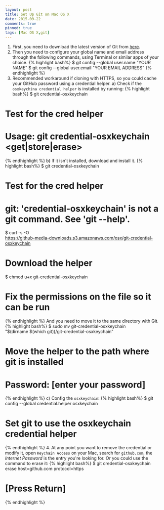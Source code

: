 ```yaml
---
layout: post
title: Set Up Git on Mac OS X
date: 2015-09-22
comments: true
pinned: true
tags: [Mac OS X,git]
---
```


1. First, you need to download the latest version of Git from [here](http://git-scm.com/downloads).
2. Then you need to configure your global name and email address through the following commands, using Terminal or similar apps of your choice.
{% highlight bash%} 
$ git config --global user.name "YOUR NAME"
$ git config --global user.email "YOUR EMAIL ADDRESS"
{% endhighlight %}
3. Recommended workaround if cloning with HTTPS, so you could cache your GitHub password using a credential helper. 
a) Check if the ```osxkeychina credential helper``` is installed by running:
{% highlight bash%} 
$ git credential-osxkeychain
# Test for the cred helper
# Usage: git credential-osxkeychain <get|store|erase>
{% endhighlight %}
b) If it isn't installed, download and install it. 
{% highlight bash%} 
$ git credential-osxkeychain
# Test for the cred helper
# git: 'credential-osxkeychain' is not a git command. See 'git --help'.
$ curl -s -O \
https://github-media-downloads.s3.amazonaws.com/osx/git-credential-osxkeychain
# Download the helper
$ chmod u+x git-credential-osxkeychain
# Fix the permissions on the file so it can be run
{% endhighlight %}
And you need to move it to the same directory with Git. 
{% highlight bash%} 
$ sudo mv git-credential-osxkeychain \
"$(dirname $(which git))/git-credential-osxkeychain"
# Move the helper to the path where git is installed
# Password: [enter your password]
{% endhighlight %}
c) Config the ```osxkeychain```:
{% highlight bash%} 
$ git config --global credential.helper osxkeychain
# Set git to use the osxkeychain credential helper
{% endhighlight %}
4. At any point you want to remove the credential or modify it, open ```Keychain Access``` on your Mac, search for ```github.com```, the *Internet Password* is the entry you're looking for. Or you could use the command to erase it:
{% highlight bash%} 
$ git credential-osxkeychain erase
host=github.com
protocol=https
# [Press Return]
{% endhighlight %}